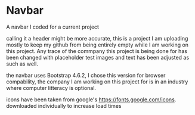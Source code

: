 # Navbar
 A navbar I coded for a current project

 calling it a header might be more accurate, this is a project I am uploading mostly to keep my github from being entirely empty while I am working on this project. Any trace of the commpany this project is being done for has been changed with placeholder test images and text has been adjusted as such as well.

the navbar uses Bootstrap 4.6.2, I chose this version for browser compability, the company I am working on this project for is in an industry where computer litteracy is optional.
 
icons have been taken from google's https://fonts.google.com/icons. downloaded individually to increase load times
